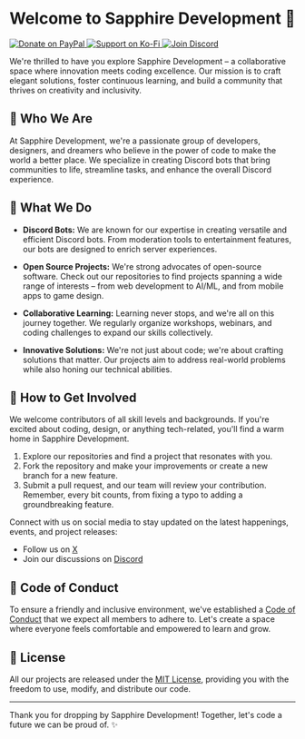 # Welcome to Sapphire Development 👋

<p align="left">
    <a href="https://paypal.me/sapphiredevs">
        <img src="https://img.shields.io/badge/Paypal-Donate?style=for-the-badge&logo=paypal&label=Donate&color=008cd4" alt="Donate on PayPal">
    </a>
    <a href="https://ko-fi.com/notaestheticallyducko">
        <img src="https://img.shields.io/badge/Kofi-Support?style=for-the-badge&logo=kofi&label=Support&color=ff5e5b" alt="Support on Ko-Fi">
    </a>
    <a href="https://discord.gg/75QR5duadJ">
        <img src="https://img.shields.io/badge/Discord-Join?style=for-the-badge&logo=discord&label=Join&color=5865f2" alt="Join Discord">
    </a>
</p>

We're thrilled to have you explore Sapphire Development – a collaborative space where innovation meets coding excellence. Our mission is to craft elegant solutions, foster continuous learning, and build a community that thrives on creativity and inclusivity.

## 🌟 Who We Are

At Sapphire Development, we're a passionate group of developers, designers, and dreamers who believe in the power of code to make the world a better place. We specialize in creating Discord bots that bring communities to life, streamline tasks, and enhance the overall Discord experience.

## 🚀 What We Do

- **Discord Bots:** We are known for our expertise in creating versatile and efficient Discord bots. From moderation tools to entertainment features, our bots are designed to enrich server experiences.

- **Open Source Projects:** We're strong advocates of open-source software. Check out our repositories to find projects spanning a wide range of interests – from web development to AI/ML, and from mobile apps to game design.

- **Collaborative Learning:** Learning never stops, and we're all on this journey together. We regularly organize workshops, webinars, and coding challenges to expand our skills collectively.

- **Innovative Solutions:** We're not just about code; we're about crafting solutions that matter. Our projects aim to address real-world problems while also honing our technical abilities.

## 🤝 How to Get Involved

We welcome contributors of all skill levels and backgrounds. If you're excited about coding, design, or anything tech-related, you'll find a warm home in Sapphire Development.

1. Explore our repositories and find a project that resonates with you.
2. Fork the repository and make your improvements or create a new branch for a new feature.
3. Submit a pull request, and our team will review your contribution. Remember, every bit counts, from fixing a typo to adding a groundbreaking feature.

Connect with us on social media to stay updated on the latest happenings, events, and project releases:

- Follow us on [X](https://x.com/duckodas)
- Join our discussions on [Discord](https://sapph.ducko.dev/discord)

## 🌈 Code of Conduct

To ensure a friendly and inclusive environment, we've established a [Code of Conduct](https://github.com/SapphDevelopment/.github/blob/main/profile/CODE_OF_CONDUCT.md) that we expect all members to adhere to. Let's create a space where everyone feels comfortable and empowered to learn and grow.

## 📝 License

All our projects are released under the [MIT License](https://github.com/SapphDevelopment/.github/blob/main/profile/LICENSE), providing you with the freedom to use, modify, and distribute our code.

---

Thank you for dropping by Sapphire Development! Together, let's code a future we can be proud of. ✨
